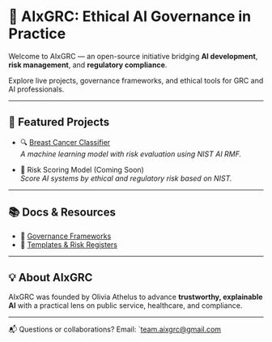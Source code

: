 
# 🧠 AIxGRC: Ethical AI Governance in Practice

Welcome to AIxGRC — an open-source initiative bridging **AI development**, **risk management**, and **regulatory compliance**.

Explore live projects, governance frameworks, and ethical tools for GRC and AI professionals.

---

## 📁 Featured Projects

- 🔍 [Breast Cancer Classifier](./projects/breast-cancer-classifier/README.md)  
  *A machine learning model with risk evaluation using NIST AI RMF.*

- 🧪 Risk Scoring Model (Coming Soon)  
  *Score AI systems by ethical and regulatory risk based on NIST.*

---

## 📚 Docs & Resources

- 📖 [Governance Frameworks](./docs/governance-frameworks.md)  
- 🧰 [Templates & Risk Registers](./templates/)

---

## 💡 About AIxGRC

AIxGRC was founded by Olivia Athelus to advance **trustworthy, explainable AI** with a practical lens on public service, healthcare, and compliance.

---

📬 Questions or collaborations? Email: `team.aixgrc@gmail.com
